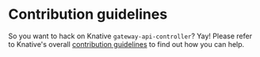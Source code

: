 # Contribution guidelines

So you want to hack on Knative `gateway-api-controller`? Yay! Please refer to
Knative's overall
[contribution guidelines](https://www.knative.dev/contributing/) to find out how
you can help.
